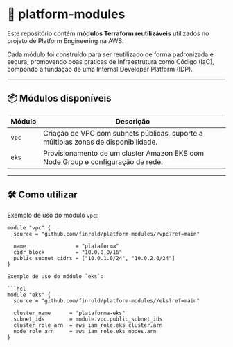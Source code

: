 # 🧱 platform-modules

Este repositório contém **módulos Terraform reutilizáveis** utilizados no projeto de Platform Engineering na AWS.

Cada módulo foi construído para ser reutilizado de forma padronizada e segura, promovendo boas práticas de Infraestrutura como Código (IaC), compondo a fundação de uma Internal Developer Platform (IDP).

---

## 📦 Módulos disponíveis

| Módulo | Descrição |
|--------|-----------|
| `vpc`  | Criação de VPC com subnets públicas, suporte a múltiplas zonas de disponibilidade. |
| `eks`  | Provisionamento de um cluster Amazon EKS com Node Group e configuração de rede. |

---

## 🛠️ Como utilizar

Exemplo de uso do módulo `vpc`:

```hcl
module "vpc" {
  source = "github.com/finrold/platform-modules//vpc?ref=main"

  name                = "plataforma"
  cidr_block          = "10.0.0.0/16"
  public_subnet_cidrs = ["10.0.1.0/24", "10.0.2.0/24"]
}

Exemplo de uso do módulo `eks`:

```hcl
module "eks" {
  source = "github.com/finrold/platform-modules//eks?ref=main"

  cluster_name      = "plataforma-eks"
  subnet_ids        = module.vpc.public_subnet_ids
  cluster_role_arn  = aws_iam_role.eks_cluster.arn
  node_role_arn     = aws_iam_role.eks_nodes.arn
}
